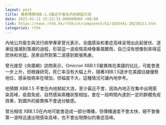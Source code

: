 ```yaml
---
layout: post
title: 專家預期XBB.1.5最近不會在內地掀起大浪
date: 2023-01-11 15:23:33.000000000 +08:00
link: https://news.rthk.hk/rthk/ch/component/k2/1683441-20230111.htm
categories: rthk
---
```


內地公共衛生與流行病學專家曾光表示，全國感染和重症高峰呈現出此起彼伏、逐漸從漲潮到落潮的過程，形容這一波疫情高峰像暴風驟雨，自己沒有想像到來得這麽快和兇猛，民衆自然對第二波感到緊張焦慮。

曾光接受《央廣網》訪問表示，Omicron XBB.1.5變異株在美國的佔比，可能會進一步上升，但根據研究，死亡率沒有大幅上升，隨著XBB.1.5逐步在美國佔據優勢地位，感染發病率在增加，但幅度不大，這種情況可讓內地參考。

他預期 XBB.1.5 不會在內地掀起大浪，至少最近不會，因為內地正在集中出現感染高峰，疫苗免疫、自然感染兩種狀態相加，會在一段時間內達到一定的群體免疫效果，對國外的變異株不會過分敏感。

曾光相信 XBB.1.5在內地可能會造成一部分傳播，但傳播速度不會太快，絕不會像第一波時迅速出現感染高峰，也不會出現類似的重症高峰。
